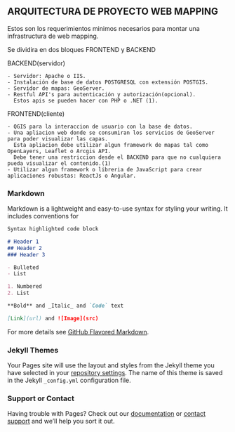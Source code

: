 ## ARQUITECTURA DE PROYECTO WEB MAPPING

Estos son los requerimientos minimos necesarios para montar una infrastructura de web mapping.
	
Se dividira en dos bloques FRONTEND y BACKEND




BACKEND(servidor)

	- Servidor: Apache o IIS.
	- Instalación de base de datos POSTGRESQL con extensión POSTGIS.
	- Servidor de mapas: GeoServer.
	- Restful API's para autenticación y autorización(opcional).
	  Estos apis se pueden hacer con PHP o .NET (1).

FRONTEND(cliente)

	- QGIS para la interaccion de usuario con la base de datos.
	- Una apliacion web donde se consumiran los servicios de GeoServer para poder visualizar las capas.
	  Esta apliacion debe utilizar algun framework de mapas tal como OpenLayers, Leaflet o Arcgis API.
	  Debe tener una restriccion desde el BACKEND para que no cualquiera pueda visualizar el contenido.(1)
	- Utilizar algun framework o libreria de JavaScript para crear aplicaciones robustas: ReactJs o Angular.








### Markdown

Markdown is a lightweight and easy-to-use syntax for styling your writing. It includes conventions for

```markdown
Syntax highlighted code block

# Header 1
## Header 2
### Header 3

- Bulleted
- List

1. Numbered
2. List

**Bold** and _Italic_ and `Code` text

[Link](url) and ![Image](src)
```

For more details see [GitHub Flavored Markdown](https://guides.github.com/features/mastering-markdown/).

### Jekyll Themes

Your Pages site will use the layout and styles from the Jekyll theme you have selected in your [repository settings](https://github.com/pedro412/Web_Mapping/settings). The name of this theme is saved in the Jekyll `_config.yml` configuration file.

### Support or Contact

Having trouble with Pages? Check out our [documentation](https://help.github.com/categories/github-pages-basics/) or [contact support](https://github.com/contact) and we’ll help you sort it out.
